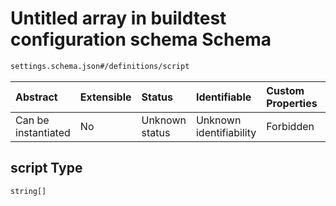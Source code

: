 # Untitled array in buildtest configuration schema Schema

```txt
settings.schema.json#/definitions/script
```



| Abstract            | Extensible | Status         | Identifiable            | Custom Properties | Additional Properties | Access Restrictions | Defined In                                                                  |
| :------------------ | :--------- | :------------- | :---------------------- | :---------------- | :-------------------- | :------------------ | :-------------------------------------------------------------------------- |
| Can be instantiated | No         | Unknown status | Unknown identifiability | Forbidden         | Forbidden             | none                | [settings.schema.json*](../out/settings.schema.json "open original schema") |

## script Type

`string[]`
